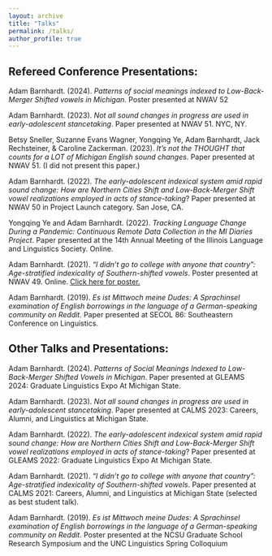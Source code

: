 ```yaml
---
layout: archive
title: "Talks"
permalink: /talks/
author_profile: true
---
```


## Refereed Conference Presentations:

Adam Barnhardt. (2024). *Patterns of social meanings indexed to Low-Back-Merger Shifted vowels in Michigan*. Poster presented at NWAV 52

Adam Barnhardt. (2023). *Not all sound changes in progress are used in early-adolescent stancetaking*. Paper presented at NWAV 51. NYC, NY.

Betsy Sneller, Suzanne Evans Wagner, Yongqing Ye, Adam Barnhardt, Jack Rechsteiner, & Caroline Zackerman. (2023). *It’s not the THOUGHT that counts for a LOT of Michigan English sound changes*. Paper presented at NWAV 51. (I did not present this paper.)

Adam Barnhardt. (2022). *The early-adolescent indexical system amid rapid sound change: How are Northern Cities Shift and Low-Back-Merger Shift vowel realizations employed in acts of stance-taking*? Paper presented at NWAV 50 in Project Launch category. San Jose, CA.

Yongqing Ye and Adam Barnhardt. (2022). *Tracking Language Change During a Pandemic: Continuous Remote Data Collection in the MI Diaries Project*. Paper presented at the 14th Annual Meeting of the Illinois Language and Linguistics Society. Online.

Adam Barnhardt. (2021). *“I didn’t go to college with anyone that country”: Age-stratified indexicality of Southern-shifted vowels*. Poster presented at NWAV 49. Online. [Click here for poster.](https://www.researchgate.net/publication/355424532_I_didn't_go_to_college_with_anyone_that_country_Age-stratified_indexicality_of_Southern-shifted_vowels)

Adam Barnhardt. (2019). *Es ist Mittwoch meine Dudes: A Sprachinsel examination of English borrowings in the language of a German-speaking community on Reddit*. Paper presented at SECOL 86: Southeastern Conference on Linguistics.

## Other Talks and Presentations:

Adam Barnhardt. (2024). *Patterns of Social Meanings Indexed to Low-Back-Merger Shifted Vowels in Michigan*. Paper presented at GLEAMS 2024: Graduate Linguistics Expo At Michigan State.

Adam Barnhardt. (2023). *Not all sound changes in progress are used in early-adolescent stancetaking*. Paper presented at CALMS 2023: Careers, Alumni, and Linguistics at Michigan State.

Adam Barnhardt. (2022). *The early-adolescent indexical system amid rapid sound change: How are Northern Cities Shift and Low-Back-Merger Shift vowel realizations employed in acts of stance-taking*? Paper presented at GLEAMS 2022: Graduate Linguistics Expo At Michigan State.

Adam Barnhardt. (2021). *“I didn’t go to college with anyone that country”: Age-stratified indexicality of Southern-shifted vowels*. Paper presented at CALMS 2021: Careers, Alumni, and Linguistics at Michigan State (selected as best student talk).

Adam Barnhardt. (2019). *Es ist Mittwoch meine Dudes: A Sprachinsel examination of English borrowings in the language of a German-speaking community on Reddit*. Poster presented at the NCSU Graduate School Research Symposium and the UNC Linguistics Spring Colloquium
